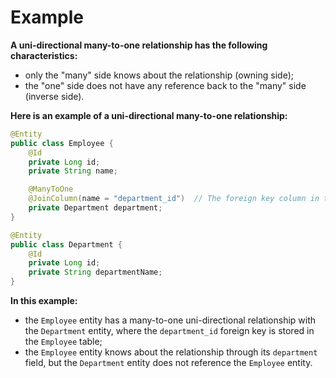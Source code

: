 # Example
**A uni-directional many-to-one relationship has the following characteristics:**
- only the "many" side knows about the relationship (owning side);
- the "one" side does not have any reference back to the "many" side (inverse side).

**Here is an example of a uni-directional many-to-one relationship:**
```java
@Entity
public class Employee {
    @Id
    private Long id;
    private String name;

    @ManyToOne
    @JoinColumn(name = "department_id")  // The foreign key column in the Employee table
    private Department department;
}

@Entity
public class Department {
    @Id
    private Long id;
    private String departmentName;
}
```
**In this example:**
- the `Employee` entity has a many-to-one uni-directional relationship with the `Department` entity,
  where the `department_id` foreign key is stored in the `Employee` table;
- the `Employee` entity knows about the relationship through its `department`
field, but the `Department` entity does not reference the `Employee` entity.
